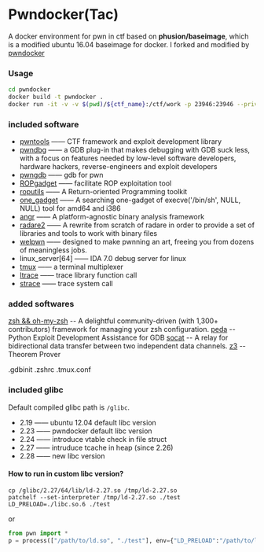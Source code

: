 Pwndocker(Tac)
===

A docker environment for pwn in ctf based on **phusion/baseimage**, which is a modified ubuntu 16.04 baseimage for docker. I forked and modified by [pwndocker](https://github.com/skysider/pwndocker)

### Usage

```bash
cd pwndocker
docker build -t pwndocker .
docker run -it -v -v $(pwd)/${ctf_name}:/ctf/work -p 23946:23946 --privileged --cap-add=SYS_PRTACE pwndocker
```

### included software

- [pwntools](https://github.com/Gallopsled/pwntools)  —— CTF framework and exploit development library
- [pwndbg](https://github.com/pwndbg/pwndbg)  —— a GDB plug-in that makes debugging with GDB suck less, with a focus on features needed by low-level software developers, hardware hackers, reverse-engineers and exploit developers
- [pwngdb](https://github.com/scwuaptx/Pwngdb) —— gdb for pwn
- [ROPgadget](https://github.com/JonathanSalwan/ROPgadget)  —— facilitate ROP exploitation tool
- [roputils](https://github.com/inaz2/roputils)     —— A Return-oriented Programming toolkit
- [one_gadget](https://github.com/david942j/one_gadget) —— A searching one-gadget of execve('/bin/sh', NULL, NULL) tool for amd64 and i386
- [angr](https://github.com/angr/angr)   ——  A platform-agnostic binary analysis framework
- [radare2](https://github.com/radare/radare2) ——  A rewrite from scratch of radare in order to provide a set of libraries and tools to work with binary files
- [welpwn](https://github.com/matrix1001/welpwn) —— designed to make pwnning an art, freeing you from dozens of meaningless jobs.
- linux_server[64]     —— IDA 7.0 debug server for linux
- [tmux](https://tmux.github.io/)     —— a terminal multiplexer
- [ltrace](https://linux.die.net/man/1/ltrace)      —— trace library function call
- [strace](https://linux.die.net/man/1/strace)     —— trace system call

### added softwares
[zsh && oh-my-zsh](https://github.com/robbyrussell/oh-my-zsh) -- A delightful community-driven (with 1,300+ contributors) framework for managing your zsh configuration.
[peda](https://github.com/scwuaptx/peda) -- Python Exploit Development Assistance for GDB
[socat](http://www.dest-unreach.org/socat/) -- A relay for bidirectional data transfer between two independent data channels.
[z3](https://github.com/Z3Prover/z3) --  Theorem Prover

.gdbinit
.zshrc
.tmux.conf

### included glibc

Default compiled glibc path is `/glibc`.
- 2.19  —— ubuntu 12.04 default libc version
- 2.23  —— pwndocker default libc version
- 2.24  —— introduce vtable check in file struct
- 2.27  —— intruduce tcache in heap (since 2.26)
- 2.28  —— new libc version

#### How to run in custom libc version?

```shell
cp /glibc/2.27/64/lib/ld-2.27.so /tmp/ld-2.27.so
patchelf --set-interpreter /tmp/ld-2.27.so ./test
LD_PRELOAD=./libc.so.6 ./test
```

or

```python
from pwn import *
p = process(["/path/to/ld.so", "./test"], env={"LD_PRELOAD":"/path/to/libc.so.6"})
```
